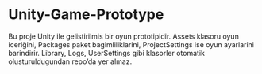 # Unity-Game-Prototype
Bu proje Unity ile gelistirilmis bir oyun prototipidir. Assets klasoru oyun iceriğini, Packages paket bagimliliklarini, ProjectSettings ise oyun ayarlarini barindirir. Library, Logs, UserSettings gibi klasorler otomatik olusturuldugundan repo’da yer almaz.
